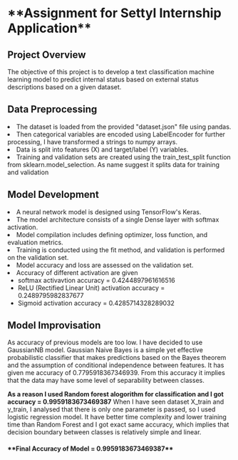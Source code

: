 <H1>**Assignment for Settyl Internship Application**</H1>

<H2>Project Overview</H2>
The objective of this project is to develop a text classification machine learning model to predict internal status based on external status descriptions based on a given dataset.

<H2>Data Preprocessing</H2>

  <li>The dataset is loaded from the provided "dataset.json" file using pandas.
  <li>Then categorical variables are encoded using LabelEncoder for further processing, I have transformed a strings to numpy arrays.
  <li>Data is split into features (X) and target/label (Y) variables.
  <li>Training and validation sets are created using the train_test_split function from sklearn.model_selection. As name suggest it splits data for training and validation</li>

<H2>Model Development</H2>

  <li>A neural network model is designed using TensorFlow's Keras.
  <li>The model architecture consists of a single Dense layer with softmax activation.
  <li>Model compilation includes defining optimizer, loss function, and evaluation metrics.
  <li>Training is conducted using the fit method, and validation is performed on the validation set.
  <li>Model accuracy and loss are assessed on the validation set.
  <li> Accuracy of different activation are given
      <ul><li>softmax activavtion accuracy = 0.4244897961616516</li>
      <li>ReLU (Rectified Linear Unit) activation accuracy = 0.2489795982837677</li>
      <li>Sigmoid activation accuracy = 0.4285714328289032</ul></li>

<H2>Model Improvisation</H2>
As accuracy of previous models are too low. I have decided to use GaussianNB model. Gaussian Naive Bayes is a simple yet effective probabilistic classifier that makes predictions based on the Bayes theorem and the assumption of conditional independence between features. It has given me accuracy of 0.7795918367346939. From this accuracy it implies that the data may have some level of separability between classes.

**As a reason I used Random forest alogorithm for classification and I got accuracy = 0.9959183673469387**
When I have seen dataset X_train and y_train, I analysed that there is only one parameter is passed, so I used logistic regression model. It have better time complexity and lower training time than Random Forest and I got exact same accuracy, which implies that decision boundary between classes is relatively simple and linear.
<h4>**Final Accuracy of Model = 0.9959183673469387**</h4>
